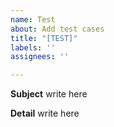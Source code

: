 ```yaml
---
name: Test
about: Add test cases
title: "[TEST]"
labels: ''
assignees: ''

---
```


**Subject**
write here

**Detail**
write here
